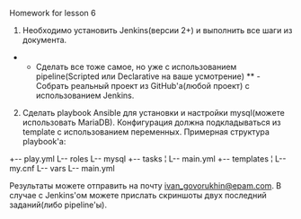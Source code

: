 Homework for lesson 6

1. Необходимо установить Jenkins(версии 2+) и выполнить все шаги из документа.
 * - Сделать все тоже самое, но уже с использованием pipeline(Scripted или Declarative на ваше усмотрение)
 ** - Собрать реальный проект из GitHub'а(любой проект) с использованием Jenkins.
 
2. Сделать playbook Ansible для установки и настройки mysql(можете использовать MariaDB). Конфигурация должна подкладываться из template с использованием переменных.
 Примерная структура playbook'a:

+-- play.yml
L-- roles
    L-- mysql
        +-- tasks
        ¦   L-- main.yml
        +-- templates
        ¦   L-- my.cnf
        L-- vars
            L-- main.yml

Результаты можете отправить на почту ivan_govorukhin@epam.com. В случае с Jenkins'ом можете прислать скриншоты двух последний заданий(либо pipeline'ы).
